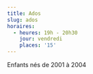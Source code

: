 ```yaml
---
title: Ados
slug: ados
horaires:
  - heures: 19h - 20h30
    jour: vendredi
    places: '15'
---
```

Enfants nés de 2001 à 2004
